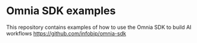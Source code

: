 # Omnia SDK examples

This repository contains examples of how to use the Omnia SDK to build AI workflows
https://github.com/infobip/omnia-sdk